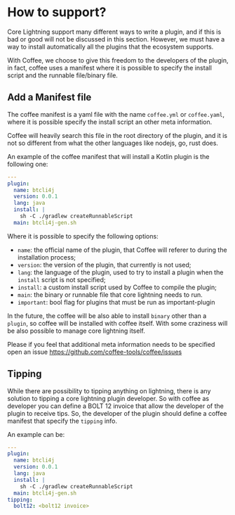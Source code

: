# How to support?

Core Lightning support many different ways to write a plugin, and if this is bad or good
will not be discussed in this section.
However, we must have a way to install automatically all the plugins that the ecosystem supports.

With Coffee, we choose to give this freedom to the developers of the plugin, in fact, coffee uses a
manifest where it is possible to specify the install script and the runnable file/binary file.

## Add a Manifest file

The coffee manifest is a yaml file with the name `coffee.yml` or `coffee.yaml`, where it is possible
specify the install script an other meta information.

Coffee will heavily search this file in the root directory of the plugin, and it is not so different
from what the other languages like nodejs, go, rust does.

An example of the coffee manifest that will install a Kotlin plugin is the following one:

```yaml
---
plugin:
  name: btcli4j
  version: 0.0.1
  lang: java
  install: |
    sh -C ./gradlew createRunnableScript
  main: btcli4j-gen.sh
```

Where it is possible to specify the following options:

- `name`: the official name of the plugin, that Coffee will referer to during the installation process;
- `version`: the version of the plugin, that currently is not used;
- `lang`: the language of the plugin, used to try to install a plugin when the `install` script is not specified;
- `install`: a custom install script used by Coffee to compile the plugin;
- `main`: the binary or runnable file that core lightning needs to run.
- `important`: bool flag for plugins that must be run as important-plugin

In the future, the coffee will be also able to install `binary` other than a `plugin`, so coffee will be installed with coffee
itself. With some craziness will be also possible to manage core lightning itself.

Please if you feel that additional meta information needs to be specified open an issue 
https://github.com/coffee-tools/coffee/issues

## Tipping

While there are possibility to tipping anything on lightning, there is any solution to tipping a core lightning plugin
developer. So with coffee as developer you can define a BOLT 12 invoice that allow the developer of the plugin 
to receive tips. So, the developer of the plugin should define a coffee manifest that specify the `tipping` info.

An example can be:

```yaml
---
plugin:
  name: btcli4j
  version: 0.0.1
  lang: java
  install: |
    sh -C ./gradlew createRunnableScript
  main: btcli4j-gen.sh
tipping: 
  bolt12: <bolt12 invoice>
```

